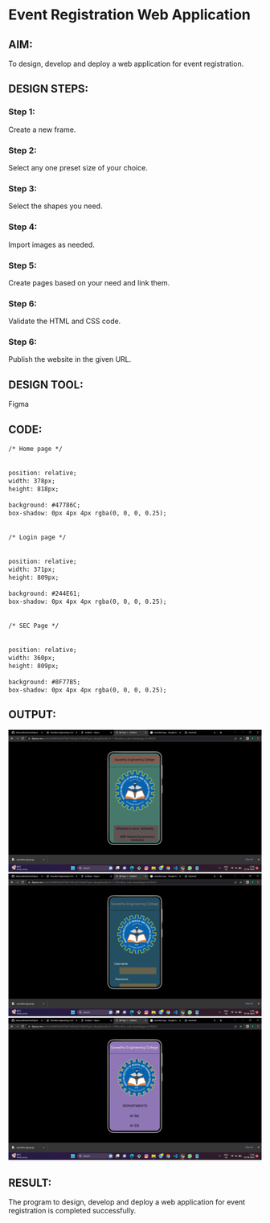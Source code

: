 # Event Registration Web Application

## AIM:
To design, develop and deploy a web application for event registration.

## DESIGN STEPS:

### Step 1:
Create a new frame.

### Step 2:
Select any one preset size of your choice.

### Step 3:
Select the shapes you need.

### Step 4:
Import images as needed.

### Step 5:
Create pages based on your need and link them.

### Step 6:

Validate the HTML and CSS code.

### Step 6:

Publish the website in the given URL.

## DESIGN TOOL:
Figma

## CODE:
```
/* Home page */


position: relative;
width: 378px;
height: 818px;

background: #47786C;
box-shadow: 0px 4px 4px rgba(0, 0, 0, 0.25);


/* Login page */


position: relative;
width: 371px;
height: 809px;

background: #244E61;
box-shadow: 0px 4px 4px rgba(0, 0, 0, 0.25);


/* SEC Page */


position: relative;
width: 360px;
height: 809px;

background: #8F77B5;
box-shadow: 0px 4px 4px rgba(0, 0, 0, 0.25);
```

## OUTPUT:
![OUTPUT](./out1.png)
![OUTPUT](./out2.png)
![OUTPUT](./out3.png)

## RESULT:
The program to design, develop and deploy a web application for event registration is completed successfully.
